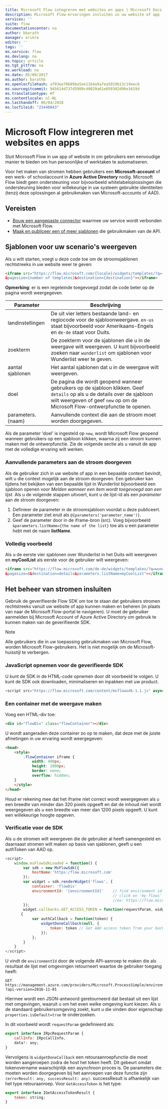 ```yaml
---
title: Microsoft Flow integreren met websites en apps | Microsoft Docs
description: Microsoft Flow-ervaringen insluiten in uw website of app
services: ''
suite: flow
documentationcenter: na
author: bbarath
manager: erikre
editor: ''
tags: ''
ms.service: flow
ms.devlang: na
ms.topic: article
ms.tgt_pltfrm: na
ms.workload: na
ms.date: 05/09/2017
ms.author: barathb
ms.openlocfilehash: af03ee70b09ba5ee1164a9a7ea5019b13c19eec6
ms.sourcegitcommit: 945614d737d5909c40029a61e050302d96e1619d
ms.translationtype: HT
ms.contentlocale: nl-NL
ms.lasthandoff: 06/04/2018
ms.locfileid: "23440043"
---
```

# <a name="integrate-microsoft-flow-with-websites-and-apps"></a>Microsoft Flow integreren met websites en apps
Sluit Microsoft Flow in uw app of website in om gebruikers een eenvoudige manier te bieden om hun persoonlijke of werktaken te automatiseren.

Voor het maken van stromen hebben gebruikers een **Microsoft-account** of een werk- of schoolaccount in **Azure Active Directory** nodig. Microsoft Flow biedt geen ondersteuning voor bijvoorbeeld whitelabeloplossingen die ondersteuning bieden voor willekeurige in uw systeem gebruikte identiteiten (tenzij deze oplossingen al gebruikmaken van Microsoft-accounts of AAD).

## <a name="prerequisites"></a>Vereisten
* [Bouw een aangepaste connector](register-custom-api.md) waarmee uw service wordt verbonden met Microsoft Flow.
* [Maak en publiceer een of meer sjablonen](publish-a-template.md) die gebruikmaken van de API.

## <a name="show-templates-for-your-scenarios"></a>Sjablonen voor uw scenario's weergeven
Als u wilt starten, voegt u deze code toe om de stroomsjablonen rechtstreeks in uw website weer te geven:

```html
<iframe src="https://flow.microsoft.com/{locale}/widgets/templates/?q={search term}
&pagesize={number of templates}&destination={destination}"></iframe>
```

**Opmerking**: er is een regeleinde toegevoegd zodat de code beter op de pagina wordt weergegeven.

| Parameter | Beschrijving |
| --- | --- |
| landinstellingen |De uit vier letters bestaande land- en regiocode voor de sjabloonweergave. `en-us` staat bijvoorbeeld voor Amerikaans-Engels en `de-de` staat voor Duits. |
| zoekterm |De zoekterm voor de sjablonen die u in de weergave wilt weergeven. U kunt bijvoorbeeld zoeken naar `wunderlist` om sjablonen voor Wunderlist weer te geven. |
| aantal sjablonen |Het aantal sjablonen dat u in de weergave wilt weergeven. |
| doel |De pagina die wordt geopend wanneer gebruikers op de sjabloon klikken. Geef `details` op als u de details over de sjabloon wilt weergeven of geef `new` op om de Microsoft Flow-ontwerpfunctie te openen. |
| parameters.{naam} |Aanvullende context die aan de stroom moet worden doorgegeven. |

Als de parameter 'doel' is ingesteld op `new`, wordt Microsoft Flow geopend wanneer gebruikers op een sjabloon klikken, waarna zij een stroom kunnen maken met de ontwerpfunctie. Zie de volgende sectie als u vanuit de app met de volledige ervaring wilt werken.

### <a name="passing-additional-parameters-to-the-flow"></a>Aanvullende parameters aan de stroom doorgeven
Als de gebruiker zich in uw website of app in een bepaalde context bevindt, wilt u die context mogelijk aan de stroom doorgeven. Een gebruiker kan tijdens het bekijken van een bepaalde lijst in Wunderlist bijvoorbeeld een sjabloon openen voor *Melden wanneer een item wordt toegevoegd aan een lijst*. Als u de volgende stappen uitvoert, kunt u de lijst-id als een *parameter* aan de stroom doorgeven:

1. Definieer de parameter in de stroomsjabloon voordat u deze publiceert. Een parameter ziet eruit als `@{parameters('parameter_name')}`.
2. Geef de parameter door in de iframe-bron (src). Voeg bijvoorbeeld `&parameters.listName={the name of the list}` toe als u een parameter hebt met de naam **listName**.

### <a name="full-sample"></a>Volledig voorbeeld
Als u de eerste vier sjablonen over Wunderlist in het Duits wilt weergeven en **myCoolList** als eerste voor de gebruiker wilt weergeven:

```html
<iframe src="https://flow.microsoft.com/de-de/widgets/templates/?q=wunderlist
&pagesize=4&destination=details&parameters.listName=myCoolList"></iframe>
```

## <a name="embed-the-management-of-flows"></a>Het beheer van stromen insluiten
Gebruik de geverifieerde Flow SDK om toe te staan dat gebruikers stromen rechtstreeks vanuit uw website of app kunnen maken en beheren (in plaats van naar de Microsoft Flow-portal te navigeren). U moet de gebruiker aanmelden bij Microsoft Account of Azure Active Directory om gebruik te kunnen maken van de geverifieerde SDK.

> [!NOTE]
> Alle gebruikers die in uw toepassing gebruikmaken van Microsoft Flow, worden Microsoft Flow-gebruikers. Het is niet mogelijk om de Microsoft-huisstijl te verbergen.
> 
> 

### <a name="include-the-javascript-for-the-authenticated-sdk"></a>JavaScript opnemen voor de geverifieerde SDK
U kunt de SDK in de HTML-code opnemen door dit voorbeeld te volgen. U kunt de SDK ook downloaden, minimaliseren en inpakken met uw product.

```javascript
<script src="https://flow.microsoft.com/content/msflowsdk-1.1.js" async defer></script>
```

### <a name="create-a-container-to-contain-the-view"></a>Een container met de weergave maken
Voeg een HTML-div toe:

```html
<div id="flowDiv" class="flowContainer"></div>
```

U wordt aangeraden deze container zo op te maken, dat deze met de juiste afmetingen in uw ervaring wordt weergegeven:

```html
<head>
    <style>
        .flowContainer iframe {
            width: 400px;
            height: 1000px;
            border: none;
            overflow: hidden;
    }
    </style>
</head>
```

Houd er rekening mee dat het iframe niet correct wordt weergegeven als u een breedte van minder dan 320 pixels opgeeft en dat de inhoud niet wordt weergegeven als u een breedte van meer dan 1200 pixels opgeeft. U kunt een willekeurige hoogte opgeven.

### <a name="authentication-against-the-sdk"></a>Verificatie voor de SDK
Als u de stromen wilt weergeven die de gebruiker al heeft samengesteld en daarnaast stromen wilt maken op basis van sjablonen, geeft u een authToken van AAD op.

```javascript
<script>
    window.msFlowSdkLoaded = function() {
        var sdk = new MsFlowSdk({
            hostName:'https:/flow.microsoft.com'
        });
        var widget = sdk.renderWidget('flows', {
            container: 'flowDiv'
            environmentId: '[environmentId]'    // find environment id from browser URL when you 
                                                // click on 'my flows'
                                                //ex: https://flow.microsoft.com/manage/environments/[environmentId]/flows
        });
        widget.callbacks.GET_ACCESS_TOKEN = function(requestParam, widgetDoneCallback)
       {
            var authCallback = function(token) {
                widgetDoneCallback(null, {
                    token: token // Get AAD access token from your backend system
                });
            };
        }
    }
</script>
```

U vindt de `environmentId` door de volgende API-aanroep te maken die als resultaat de lijst met omgevingen retourneert waartoe de gebruiker toegang heeft:

```http
GET https://management.azure.com/providers/Microsoft.ProcessSimple/environments
?api-version=2016-11-01 
```

Hiermee wordt een JSON-antwoord geretourneerd dat bestaat uit een lijst met omgevingen, waaruit u om het even welke omgeving kunt kiezen. Als u de standaard gebruikersomgeving zoekt, kunt u die vinden door eigenschap `properties.isDefault=true` te onderzoeken.

In dit voorbeeld wordt `requestParam` gedefinieerd als:

```javascript
export interface IRpcRequestParam {
    callInfo: IRpcCallInfo,
    data?: any;
}
```

Vervolgens is `widgetDoneCallback` een retouraanroepfunctie die moet worden aangeroepen zodra de host het token heeft. Dit gebeurt omdat tokenovername waarschijnlijk een asynchroon proces is. De parameters die moeten worden doorgegeven bij het aanroepen van deze functie zijn `(errorResult: any, successResult: any)`. successResult is afhankelijk van het type retouraanroep. Voor `GetAccessToken` is het type:

```javascript
export interface IGetAccessTokenResult {
    token: string;
}
```
